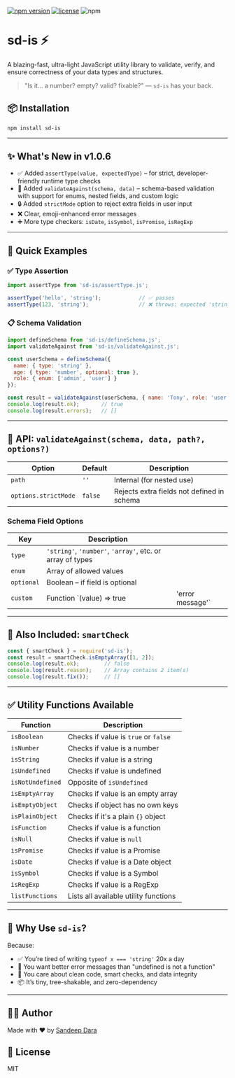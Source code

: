 [![npm version](https://img.shields.io/npm/v/sd-is)](https://www.npmjs.com/package/sd-is)
[![license](https://img.shields.io/npm/l/sd-is)](https://github.com/sandeepdara-sd/sd-is/blob/main/LICENSE)
![npm](https://img.shields.io/npm/dw/sd-is?style=flat\&color=blue)

# sd-is ⚡

A blazing-fast, ultra-light JavaScript utility library to validate, verify, and ensure correctness of your data types and structures.

> "Is it... a number? empty? valid? fixable?" — `sd-is` has your back.

## 📦 Installation

```bash
npm install sd-is
```

---

## ✨ What's New in v1.0.6

* ✅ Added `assertType(value, expectedType)` – for strict, developer-friendly runtime type checks
* 🧠 Added `validateAgainst(schema, data)` – schema-based validation with support for enums, nested fields, and custom logic
* 🔒 Added `strictMode` option to reject extra fields in user input
* ❌ Clear, emoji-enhanced error messages
* ➕ More type checkers: `isDate`, `isSymbol`, `isPromise`, `isRegExp`

---

## 🔎 Quick Examples

### ✅ Type Assertion

```js
import assertType from 'sd-is/assertType.js';

assertType('hello', 'string');            // ✅ passes
assertType(123, 'string');                // ❌ throws: expected 'string', got 'number'
```

### 📋 Schema Validation

```js
import defineSchema from 'sd-is/defineSchema.js';
import validateAgainst from 'sd-is/validateAgainst.js';

const userSchema = defineSchema({
  name: { type: 'string' },
  age: { type: 'number', optional: true },
  role: { enum: ['admin', 'user'] }
});

const result = validateAgainst(userSchema, { name: 'Tony', role: 'user' });
console.log(result.ok);       // true
console.log(result.errors);   // []
```

---

## 🔨 API: `validateAgainst(schema, data, path?, options?)`

| Option               | Default | Description                                |
| -------------------- | ------- | ------------------------------------------ |
| `path`               | `''`    | Internal (for nested use)                  |
| `options.strictMode` | `false` | Rejects extra fields not defined in schema |

### Schema Field Options

| Key        | Description                                               |                   |
| ---------- | --------------------------------------------------------- | ----------------- |
| `type`     | `'string'`, `'number'`, `'array'`, etc. or array of types |                   |
| `enum`     | Array of allowed values                                   |                   |
| `optional` | Boolean – if field is optional                            |                   |
| `custom`   | Function \`(value) => true                                | 'error message'\` |

---

## 🧠 Also Included: `smartCheck`

```js
const { smartCheck } = require('sd-is');
const result = smartCheck.isEmptyArray([1, 2]);
console.log(result.ok);        // false
console.log(result.reason);    // Array contains 2 item(s)
console.log(result.fix());     // []
```

---

## ✅ Utility Functions Available

| Function         | Description                           |
| ---------------- | ------------------------------------- |
| `isBoolean`      | Checks if value is `true` or `false`  |
| `isNumber`       | Checks if value is a number           |
| `isString`       | Checks if value is a string           |
| `isUndefined`    | Checks if value is undefined          |
| `isNotUndefined` | Opposite of `isUndefined`             |
| `isEmptyArray`   | Checks if value is an empty array     |
| `isEmptyObject`  | Checks if object has no own keys      |
| `isPlainObject`  | Checks if it's a plain `{}` object    |
| `isFunction`     | Checks if value is a function         |
| `isNull`         | Checks if value is `null`             |
| `isPromise`      | Checks if value is a Promise          |
| `isDate`         | Checks if value is a Date object      |
| `isSymbol`       | Checks if value is a Symbol           |
| `isRegExp`       | Checks if value is a RegExp           |
| `listFunctions`  | Lists all available utility functions |

---

## 🤔 Why Use `sd-is`?

Because:

* ✅ You’re tired of writing `typeof x === 'string'` 20x a day
* 🚫 You want better error messages than "undefined is not a function"
* 🧠 You care about clean code, smart checks, and data integrity
* 📦 It’s tiny, tree-shakable, and zero-dependency

---

## 🧑‍💻 Author

Made with ❤️ by [Sandeep Dara](https://github.com/sandeepdara-sd)

## 📜 License

MIT
